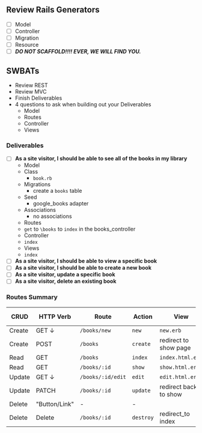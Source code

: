 ## Review Rails Generators
- [ ] Model
- [ ] Controller
- [ ] Migration
- [ ] Resource
- [ ] ***DO NOT SCAFFOLD!!!! EVER, WE WILL FIND YOU.***

## SWBATs
- Review REST
- Review MVC
- Finish Deliverables
- 4 questions to ask when building out your Deliverables
  - Model
  - Routes
  - Controller
  - Views


### Deliverables
 - [ ] **As a site visitor, I should be able to see all of the books in my library**
   - Model
    - Class
      - `book.rb`
    - Migrations
      - create a `books` table
    - Seed
      - google_books adapter
    - Associations
      - no associations
   - Routes
    - `get` to `\books` to `index` in the books_controller
   - Controller
    - `index`
   - Views
    - `index`
 - [ ] **As a site visitor, I should be able to view a specific book**
 - [ ] **As a site visitor, I should be able to create a new book**
 - [ ] **As a site visitor, update a specific book**
 - [ ] **As a site visitor, delete an existing book**

### Routes Summary
| CRUD | HTTP Verb  | Route  | Action  |  View | Used For |
|---|---|---|---|---|---|
| Create | GET &darr; | `/books/new`  | `new` |`new.erb`  |  |
| Create | POST | `/books`  |  `create` |redirect to show page| |
| Read |GET | `/books`  | `index`  | `index.html.erb`| |
| Read |GET | `/books/:id`| `show`| `show.html.erb` | |
| Update | GET &darr; | `/books/:id/edit`  | `edit`| `edit.html.erb` | |
| Update  | PATCH | `/books/:id`  | `update` | redirect back to show| |
| Delete  | "Button/Link" |  - |  - | |  |
| Delete | Delete |  `/books/:id` |  `destroy`| redirect_to index||

